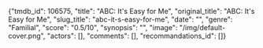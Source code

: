 {"tmdb_id": 106575, "title": "ABC: It's Easy for Me", "original_title": "ABC: It's Easy for Me", "slug_title": "abc-it-s-easy-for-me", "date": "", "genre": "Familial", "score": "0.5/10", "synopsis": "", "image": "/img/default-cover.png", "actors": [], "comments": [], "recommandations_id": []}